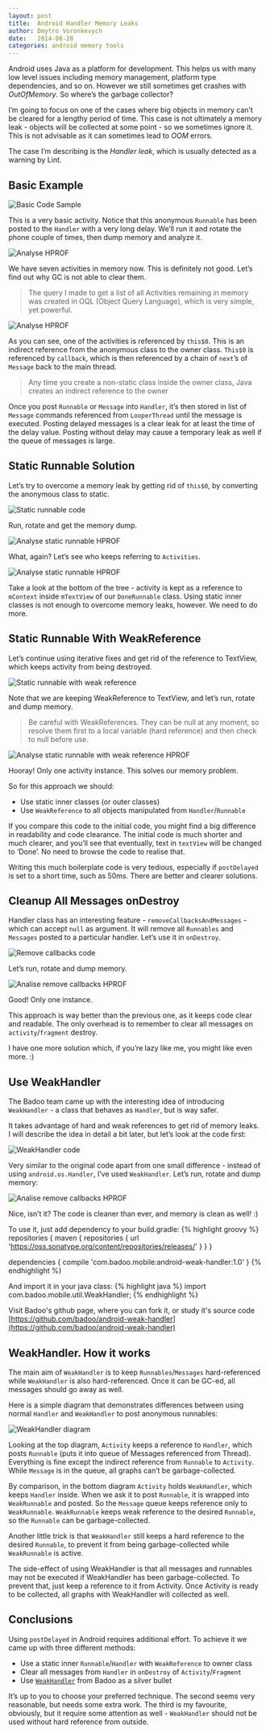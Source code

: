 ```yaml
---
layout: post
title:  Android Handler Memory Leaks
author: Dmytro Voronkevych
date:   2014-08-28
categories: android memory tools
---
```

Android uses Java as a platform for development.
This helps us with many low level issues including memory management,
platform type dependencies, and so on.
However we still sometimes get crashes with *OutOfMemory*.
So where’s the garbage collector?

I’m going to focus on one of the cases where big objects in memory can’t be
cleared for a lengthy period of time. This case is not ultimately a memory leak -
objects will be collected at some point - so we sometimes ignore it.
This is not advisable as it can sometimes lead to *OOM* errors.

The case I’m describing is the *Handler leak*, which is usually detected as a
warning by Lint.

Basic Example
-------------
![Basic Code Sample]({{page.imgdir}}/anonymous_runnable_code.png)

This is a very basic activity. Notice that this anonymous `Runnable` has been
posted to the `Handler` with a very long delay. We’ll run it and rotate the
phone couple of times, then dump memory and analyze it.

![Analyse HPROF]({{page.imgdir}}/anonymous_runnable_memory_analyze.png)

We have seven activities in memory now. This is definitely not good.
Let’s find out why GC is not able to clear them.

> The query I made to get a list of all Activities remaining in memory was created
> in OQL (Object Query Language), which is very simple, yet powerful.

![Analyse HPROF]({{page.imgdir}}/anonymous_runnable_memory_explained.png)

As you can see, one of the activities is referenced by `this$0`.
This is an indirect reference from the anonymous class to the owner class.
`This$0` is referenced by `callback`, which is then referenced by
a chain of `next`’s of `Message` back to the main thread.

> Any time you create a non-static class inside the owner class,
> Java creates an indirect reference to the owner

Once you post `Runnable` or `Message` into `Handler`, it’s then stored in list
of `Message` commands referenced from `LooperThread` until
the message is executed. Posting delayed messages is a clear leak for at least
the time of the delay value. Posting without delay may cause a temporary leak
as well if the queue of messages is large.

Static Runnable Solution
------------------------
Let’s try to overcome a memory leak by getting rid of `this$0`, by converting
the anonymous class to static.

![Static runnable code]({{page.imgdir}}/StaticClass_code.png)

Run, rotate and get the memory dump.

![Analyse static runnable HPROF]({{page.imgdir}}/StaticClass_memory_analyze.png)

What, again? Let’s see who keeps referring to `Activities`.

![Analyse static runnable HPROF]({{page.imgdir}}/StaticClass_memory_analyze_explained.png)

Take a look at the bottom of the tree - activity is kept as a reference
to `mContext` inside `mTextView` of our `DoneRunnable` class.
Using static inner classes is not enough to overcome memory leaks, however.
We need to do more.

Static Runnable With WeakReference
----------------------------------
Let’s continue using iterative fixes and get rid of the reference to TextView,
which keeps activity from being destroyed.

![Static runnable with weak reference]({{page.imgdir}}/StaticClassWithWeakRef_code.png)

Note that we are keeping WeakReference to TextView, and let’s run, rotate and
dump memory.

> Be careful with WeakReferences. They can be null at any moment,
so resolve them first to a local variable (hard reference) and then check
to null before use.


![Analyse static runnable with weak reference HPROF]({{page.imgdir}}/StaticClassWithWeakRef_memory_analyze.png)

Hooray! Only one activity instance. This solves our memory problem.

So for this approach we should:

* Use static inner classes (or outer classes)
* Use `WeakReference` to all objects manipulated from `Handler`/`Runnable`

If you compare this code to the initial code, you might find a big difference in
readability and code clearance. The initial code is much shorter and much
clearer, and you’ll see that eventually, text in `textView` will be
changed to ‘Done’. No need to browse the code to realise that.

Writing this much boilerplate code is very tedious, especially if `postDelayed`
is set to a short time, such as 50ms. There are better and clearer solutions.

Cleanup All Messages onDestroy
------------------------------
Handler class has an interesting feature - `removeCallbacksAndMessages` -
which can accept `null` as argument. It will remove all `Runnables` and
`Messages` posted to a particular handler. Let’s use it in `onDestroy`.

![Remove callbacks code]({{page.imgdir}}/removeCallbacks_code.png)

Let’s run, rotate and dump memory.

![Analise remove callbacks HPROF]({{page.imgdir}}/removeCallbacks_memory_analyze.png)

Good! Only one instance.

This approach is way better than the previous one, as it keeps code clear and
readable. The only overhead is to remember to clear all messages on
`activity`/`fragment` destroy.

I have one more solution which, if you’re lazy like me, you might like even more. :)

Use WeakHandler
---------------

The Badoo team came up with the interesting idea of introducing `WeakHandler` -
a class that behaves as `Handler`, but is way safer.

It takes advantage of hard and weak references to get rid of memory leaks.
I will describe the idea in detail a bit later, but let’s look at the code first:

![WeakHandler code]({{page.imgdir}}/WeakHandler_code.png)

Very similar to the original code apart from one small difference -
instead of using `android.os.Handler`, I’ve used `WeakHandler`.
Let’s run, rotate and dump memory:

![Analise remove callbacks HPROF]({{page.imgdir}}/WeakHandler_memory_analyze.png)

Nice, isn’t it? The code is cleaner than ever, and memory is clean as well! :)

To use it, just add dependency to your build.gradle:
{% highlight groovy %}
repositories {
    maven {
        repositories {
            url 'https://oss.sonatype.org/content/repositories/releases/'
        }
    }
}

dependencies {
    compile 'com.badoo.mobile:android-weak-handler:1.0'
}
{% endhighlight %}

And import it in your java class:
{% highlight java %}
import com.badoo.mobile.util.WeakHandler;
{% endhighlight %}

Visit Badoo's github page, where you can fork it, or study it's
source code [https://github.com/badoo/android-weak-handler](https://github.com/badoo/android-weak-handler)

WeakHandler. How it works
-------------------------

The main aim of `WeakHandler` is to keep `Runnables`/`Messages`
hard-referenced while `WeakHandler` is also hard-referenced. Once it can be
GC-ed, all messages should go away as well.

Here is a simple diagram that demonstrates differences
between using normal `Handler` and `WeakHandler` to post anonymous runnables:

![WeakHandler diagram]({{page.imgdir}}/WeakHandler.png)

Looking at the top diagram, `Activity` keeps a reference to `Handler`,
which posts `Runnable` (puts it into queue of Messages referenced from Thread).
Everything is fine except the indirect reference from `Runnable` to `Activity`.
While `Message` is in the queue, all graphs can’t be garbage-collected.

By comparison, in the bottom diagram `Activity` holds `WeakHandler`, which keeps
`Handler` inside. When we ask it to post `Runnable`, it is wrapped into
`WeakRunnable` and posted. So the `Message` queue keeps reference only to
`WeakRunnable`. `WeakRunnable` keeps weak reference to the desired `Runnable`,
so the `Runnable` can be garbage-collected.

Another little trick is that `WeakHandler` still keeps a hard reference to the
desired `Runnable`, to prevent it from being garbage-collected
while `WeakRunnable` is active.

The side-effect of using WeakHandler is that all messages and runnables
may not be executed if WeakHandler has been garbage-collected.
To prevent that, just keep a reference to it from Activity.
Once Activity is ready to be collected,
all graphs with WeakHandler will collected as well.

Conclusions
-----------
Using `postDelayed` in Android requires additional effort.
To achieve it we came up with three different methods:

* Use a static inner `Runnable`/`Handler` with `WeakReference` to owner class
* Clear all messages from `Handler` in `onDestroy` of `Activity`/`Fragment`
* Use [`WeakHandler`](https://github.com/badoo/android-weak-handler) from Badoo as a silver bullet

It’s up to you to choose your preferred technique.
The second seems very reasonable, but needs some extra work.
The third is my favourite, obviously, but it require some attention as well -
`WeakHandler` should not be used without hard reference from outside.
